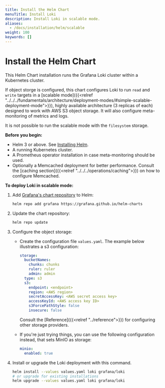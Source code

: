 ```yaml
---
title: Install the Helm Chart
menuTitle: Install Loki
description: Install Loki in scalable mode.
aliases:
  - /docs/installation/helm/scalable
weight: 100
keywords: []
---
```


# Install the Helm Chart
<!-- vale Grafana.Quotes = NO -->
<!-- vale Grafana.Quotes = YES -->

This Helm Chart installation runs the Grafana Loki cluster within a Kubernetes cluster.

If object storge is configured, this chart configures Loki to run `read` and `write` targets in a [scalable mode]({{<relref "../../../fundamentals/architecture/deployment-modes/#simple-scalable-deployment-mode">}}), highly available architecture (3 replicas of each) designed to work with AWS S3 object storage. It will also configure meta-monitoring of metrics and logs.

It is not possible to run the scalable mode with the `filesystem` storage.

**Before you begin:**

- Helm 3 or above. See [Installing Helm](https://helm.sh/docs/intro/install/).
- A running Kubernetes cluster.
- A Prometheus operator installation in case meta-monitoring should be used.
- Optionally a Memcached deployment for better performance. Consult the [caching section]({{<relref "../../../operations/caching">}}) on how to configure Memcached.

**To deploy Loki in scalable mode:**

1. Add [Grafana's chart repository](https://github.com/grafana/helm-charts) to Helm:

    ```bash
    helm repo add grafana https://grafana.github.io/helm-charts
    ```

1. Update the chart repository:

    ```bash
    helm repo update
    ```

1. Configure the object storage:

    - Create the configuration file `values.yaml`. The example below illustrates a s3 configuration:

      ```yaml
      storage:
        bucketNames:
          chunks: chunks
          ruler: ruler
          admin: admin
        type: s3
        s3:
          endpoint: <endpoint>
          region: <AWS region>
          secretAccessKey: <AWS secret access key>
          accessKeyId: <AWS access key ID>
          s3ForcePathStyle: false
          insecure: false
      ```

      Consult the [Reference]({{<relref "../reference">}}) for configuring other storage providers.

    - If you're just trying things, you can use the following configuration instead, that sets MinIO as storage:
      ```yaml
      minio:
        enabled: true
      ```

1. Install or upgrade the Loki deployment with this command.

   ```bash
   helm install --values values.yaml loki grafana/loki
   # or upgrade for existing installations
   helm upgrade --values values.yaml loki grafana/loki
   ```
